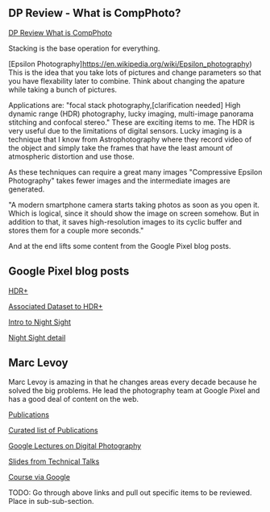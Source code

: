 ## DP Review - What is CompPhoto?
[DP Review What is CompPhoto](https://www.dpreview.com/articles/9828658229/computational-photography-part-i-what-is-computational-photography)

Stacking is the base operation for everything. 

[Epsilon Photography]https://en.wikipedia.org/wiki/Epsilon_photography)
This is the idea that you take lots of pictures and change parameters so that you have flexability later to combine. 
Think about changing the apature while taking a bunch of pictures.

Applications are: "focal stack photography,[clarification needed] High dynamic range (HDR) photography, lucky imaging, multi-image panorama stitching and confocal stereo."
These are exciting items to me.
The HDR is very useful due to the limitations of digital sensors.
Lucky imaging is a technique that I know from Astrophotography where they record video of the object and simply take the frames that have the least amount of atmospheric distortion and use those.

As these techniques can require a great many images "Compressive Epsilon Photography" takes fewer images and the intermediate images are generated.

"A modern smartphone camera starts taking photos as soon as you open it. 
Which is logical, since it should show the image on screen somehow. 
But in addition to that, it saves high-resolution images to its cyclic buffer and stores them for a couple more seconds."

And at the end lifts some content from the Google Pixel blog posts.

## Google Pixel blog posts
[HDR+](https://ai.googleblog.com/2018/02/introducing-hdr-burst-photography.html)

[Associated Dataset to HDR+](http://hdrplusdata.org/dataset.html)

[Intro to Night Sight](https://www.blog.google/products/pixel/see-light-night-sight/)

[Night Sight detail](https://ai.googleblog.com/2018/11/night-sight-seeing-in-dark-on-pixel.html)

## Marc Levoy
Marc Levoy is amazing in that he changes areas every decade because he solved the big problems. He lead the photography team at Google Pixel and has a good deal of content on the web.

[Publications](https://scholar.google.com/citations?user=gbVh3PEAAAAJ&hl=en)

[Curated list of Publications](http://graphics.stanford.edu/~levoy/publications.html)

[Google Lectures on Digital Photography](https://www.youtube.com/playlist?list=PL7ddpXYvFXspUN0N-gObF1GXoCA-DA-7i)

[Slides from Technical Talks](http://graphics.stanford.edu/talks/)

[Course via Google](https://sites.google.com/site/marclevoylectures/)

TODO: Go through above links and pull out specific items to be reviewed. Place in sub-sub-section.
